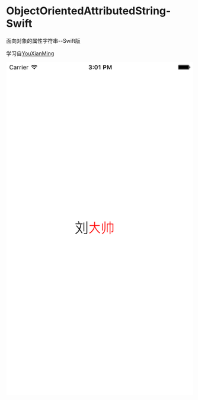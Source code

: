 # ObjectOrientedAttributedString-Swift

面向对象的属性字符串--Swift版  
  
学习自[YouXianMing](https://github.com/YouXianMing/Swift-StringAttribute)  
  
![效果](/demo.png)

